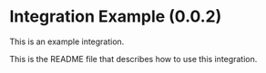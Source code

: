 # Integration Example (0.0.2)

This is an example integration.

This is the README file that describes how to use this integration.
